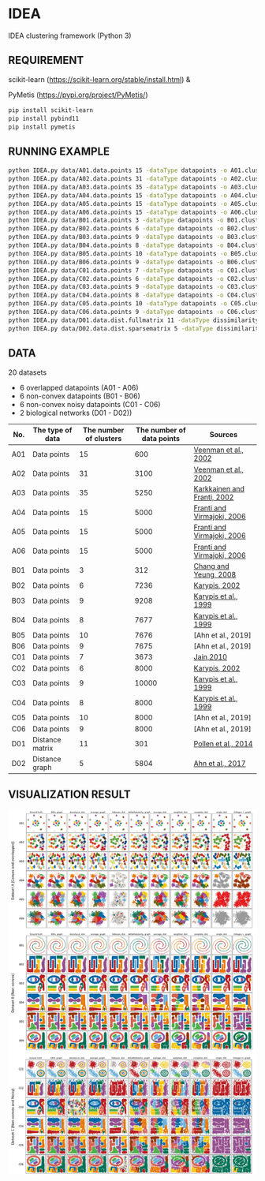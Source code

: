 IDEA
====

IDEA clustering framework (Python 3)

## REQUIREMENT
scikit-learn (https://scikit-learn.org/stable/install.html) &

PyMetis (https://pypi.org/project/PyMetis/)

```bash
pip install scikit-learn
pip install pybind11
pip install pymetis
```

## RUNNING EXAMPLE
```bash
python IDEA.py data/A01.data.points 15 -dataType datapoints -o A01.cluster -o2 A01.linkage -o3 A01.graph
python IDEA.py data/A02.data.points 31 -dataType datapoints -o A02.cluster -o2 A02.linkage -o3 A02.graph
python IDEA.py data/A03.data.points 35 -dataType datapoints -o A03.cluster -o2 A03.linkage -o3 A03.graph
python IDEA.py data/A04.data.points 15 -dataType datapoints -o A04.cluster -o2 A04.linkage -o3 A04.graph
python IDEA.py data/A05.data.points 15 -dataType datapoints -o A05.cluster -o2 A05.linkage -o3 A05.graph
python IDEA.py data/A06.data.points 15 -dataType datapoints -o A06.cluster -o2 A06.linkage -o3 A06.graph
python IDEA.py data/B01.data.points 3 -dataType datapoints -o B01.cluster -o2 B01.linkage -o3 B01.graph
python IDEA.py data/B02.data.points 6 -dataType datapoints -o B02.cluster -o2 B02.linkage -o3 B02.graph
python IDEA.py data/B03.data.points 9 -dataType datapoints -o B03.cluster -o2 B03.linkage -o3 B03.graph
python IDEA.py data/B04.data.points 8 -dataType datapoints -o B04.cluster -o2 B04.linkage -o3 B04.graph
python IDEA.py data/B05.data.points 10 -dataType datapoints -o B05.cluster -o2 B05.linkage -o3 B05.graph
python IDEA.py data/B06.data.points 9 -dataType datapoints -o B06.cluster -o2 B06.linkage -o3 B06.graph
python IDEA.py data/C01.data.points 7 -dataType datapoints -o C01.cluster -o2 C01.linkage -o3 C01.graph
python IDEA.py data/C02.data.points 6 -dataType datapoints -o C02.cluster -o2 C02.linkage -o3 C02.graph
python IDEA.py data/C03.data.points 9 -dataType datapoints -o C03.cluster -o2 C03.linkage -o3 C03.graph
python IDEA.py data/C04.data.points 8 -dataType datapoints -o C04.cluster -o2 C04.linkage -o3 C04.graph
python IDEA.py data/C05.data.points 10 -dataType datapoints -o C05.cluster -o2 C05.linkage -o3 C05.graph
python IDEA.py data/C06.data.points 9 -dataType datapoints -o C06.cluster -o2 C06.linkage -o3 C06.graph
python IDEA.py data/D01.data.dist.fullmatrix 11 -dataType dissimilarity -o D01.cluster -o2 D01.linkage -o3 D01.graph
python IDEA.py data/D02.data.dist.sparsematrix 5 -dataType dissimilarity -o D02.cluster -o2 D02.linkage -o3 D02.graph
```

## DATA
20 datasets 

- 6 overlapped datapoints (A01 - A06)
- 6 non-convex datapoints (B01 - B06)
- 6 non-convex noisy datapoints (C01 - C06)
- 2 biological networks (D01 - D02))

| No. | The type of data | The number of clusters | The number of data points | Sources                          |
|-----|------------------|------------------------|---------------------------|----------------------------------|
| A01 | Data points      | 15                     | 600                       | [Veenman et al., 2002]           |
| A02 | Data points      | 31                     | 3100                      | [Veenman et al., 2002]           |
| A03 | Data points      | 35                     | 5250                      | [Karkkainen and Franti, 2002]    |
| A04 | Data points      | 15                     | 5000                      | [Franti and Virmajoki, 2006]     |
| A05 | Data points      | 15                     | 5000                      | [Franti and Virmajoki, 2006]     |
| A06 | Data points      | 15                     | 5000                      | [Franti and Virmajoki, 2006]     |
| B01 | Data points      | 3                      | 312                       | [Chang and Yeung, 2008]          |
| B02 | Data points      | 6                      | 7236                      | [Karypis, 2002]                  |
| B03 | Data points      | 9                      | 9208                      | [Karypis et al., 1999]           |
| B04 | Data points      | 8                      | 7677                      | [Karypis et al., 1999]           |
| B05 | Data points      | 10                     | 7676                      | [Ahn et al., 2019]               |
| B06 | Data points      | 9                      | 7675                      | [Ahn et al., 2019]               |
| C01 | Data points      | 7                      | 3673                      | [Jain,2010]                      |
| C02 | Data points      | 6                      | 8000                      | [Karypis, 2002]                  |
| C03 | Data points      | 9                      | 10000                     | [Karypis et al., 1999]           |
| C04 | Data points      | 8                      | 8000                      | [Karypis et al., 1999]           |
| C05 | Data points      | 10                     | 8000                      | [Ahn et al., 2019]               |
| C06 | Data points      | 9                      | 8000                      | [Ahn et al., 2019]               |
| D01 | Distance matrix  | 11                     | 301                       | [Pollen et al., 2014]            |
| D02 | Distance graph   | 5                      | 5804                      | [Ahn et al., 2017]               |

## VISUALIZATION RESULT
![Visualization result](image/visualization_result.jpg)

[Veenman et al., 2002]: https://doi.org/10.1109/TPAMI.2002.1033218
[Karkkainen and Franti, 2002]: https://doi.org/10.1109/ICPR.2002.1048283
[Franti and Virmajoki, 2006]: https://doi.org/10.1016/j.patcog.2005.09.012
[Chang and Yeung, 2008]: https://doi.org/10.1016/j.patcog.2007.04.010
[Karypis, 2002]: https://www.cs.umn.edu/research/technical_reports/view/02-017
[Karypis et al., 1999]: https://doi.org/10.1109/2.781637
[Jain,2010]: https://doi.org/10.1016/j.patrec.2009.09.011
[Pollen et al., 2014]: https://doi.org/10.1038/nbt.2967
[Ahn et al., 2017]: https://www.ncbi.nlm.nih.gov/pubmed/28663756


